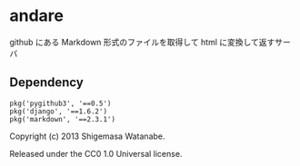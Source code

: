andare
======

github にある Markdown 形式のファイルを取得して html に変換して返すサーバ

Dependency
----------

```
pkg('pygithub3', '==0.5')
pkg('django', '==1.6.2')
pkg('markdown', '==2.3.1')
```

Copyright (c) 2013 Shigemasa Watanabe.

Released under the CC0 1.0 Universal license.
